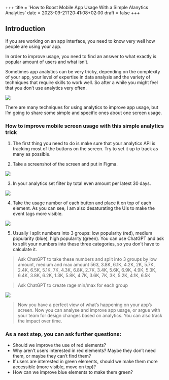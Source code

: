 +++
title = 'How to Boost Mobile App Usage With a Simple Alanytics Analytics'
date = 2023-09-21T20:41:08+02:00
draft = false
+++
## Introduction

If you are working on an app interface, you need to know very well how people are using your app.

In order to improve usage, you need to find an answer to what exactly is popular amount of users and what isn’t.

Sometimes app analytics can be very tricky, depending on the complexity of your app, your level of expertise in data analysis and the variety of techniques that require skills to work well. So after a while you might feel that you don’t use analytics very often.

![](images/1.webp)

There are many techniques for using analytics to improve app usage, but I’m going to share some simple and specific ones about one screen usage.

### How to improve mobile screen usage with this simple analytics trick

1. The first thing you need to do is make sure that your analytics API is tracking most of the buttons on the screen. Try to set it up to track as many as possible.

2. Take a screenshot of the screen and put in Figma.

![](images/2.webp)

3. In your analytics set filter by total even amount per latest 30 days.

![](images/3.webp)

4. Take the usage number of each button and place it on top of each element. As you can see, I am also desaturating the UIs to make the event tags more visible.

![](images/4.webp)

5. Usually I split numbers into 3 groups: low popularity (red), medium popularity (blue), high popularity (green). You can use ChatGPT and ask to split your numbers into these three categories, so you don’t have to calculate it.

> Ask ChatGPT to take these numbers and split into 3 groups by low amount, medium and max amount
563, 3.8K, 6.1K, 4.2K, 2K, 5.7K, 2.4K, 6.5K, 5.1K, 7K, 4.3K, 
6.8K, 2.7K, 3.4K, 5.6K, 6.9K, 4.9K, 5.3K, 6.4K, 3.8K, 6.2K, 
1.3K, 5.8K, 4.7K, 3.6K, 7K, 3K, 5.2K, 4.1K, 6.5K

> Ask ChatGPT to create rage min/max for each group

![](images/5.webp)

> Now you have a perfect view of what’s happening on your app’s screen. Now you can analyse and improve app usage, or argue with your team for design changes based on analytics. You can also track the impact over time.

### As a next step, you can ask further questions:

* Should we improve the use of red elements?
* Why aren’t users interested in red elements? Maybe they don’t need them, or maybe they can’t find them?
* If users are interested in green elements, should we make them more accessible (more visible, move on top)?
* How can we improve blue elements to make them green?